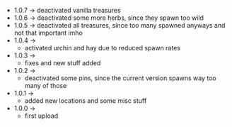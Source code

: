 * 1.0.7 -> deactivated vanilla treasures
* 1.0.6 -> deactivated some more herbs, since they spawn too wild
* 1.0.5 -> deactivated all treasures, since too many spawned anyways and not that important imho
* 1.0.4 ->
  * activated urchin and hay due to reduced spawn rates
* 1.0.3 ->
  * fixes and new stuff added
* 1.0.2 ->
  * deactivated some pins, since the current version spawns way too many of those
* 1.0.1 ->
  * added new locations and some misc stuff
* 1.0.0 -> 
  * first upload
